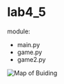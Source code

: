 # lab4_5
module:
- main.py
- game.py
- game2.py

![Map of Buiding](https://user-images.githubusercontent.com/91616572/161356290-ccdce40c-bb72-499e-9960-3454cd674582.jpeg)
